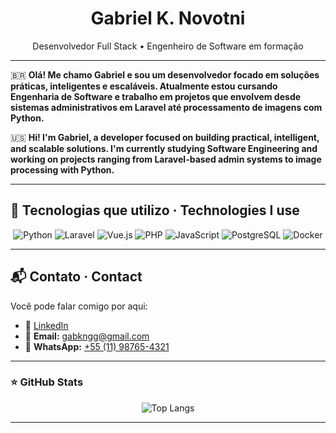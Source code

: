 <h1 align="center">Gabriel K. Novotni</h1>
<p align="center">Desenvolvedor Full Stack • Engenheiro de Software em formação</p>

---

🇧🇷 **Olá! Me chamo Gabriel e sou um desenvolvedor focado em soluções práticas, inteligentes e escaláveis. Atualmente estou cursando Engenharia de Software e trabalho em projetos que envolvem desde sistemas administrativos em Laravel até processamento de imagens com Python.**

🇺🇸 **Hi! I'm Gabriel, a developer focused on building practical, intelligent, and scalable solutions. I'm currently studying Software Engineering and working on projects ranging from Laravel-based admin systems to image processing with Python.**

---

## 🧰 Tecnologias que utilizo · Technologies I use

<div align="center">

![Python](https://img.shields.io/badge/Python-3776AB?style=for-the-badge&logo=python&logoColor=white)
![Laravel](https://img.shields.io/badge/Laravel-F7323F?style=for-the-badge&logo=laravel&logoColor=white)
![Vue.js](https://img.shields.io/badge/Vue.js-42B883?style=for-the-badge&logo=vue.js&logoColor=white)
![PHP](https://img.shields.io/badge/PHP-777BB4?style=for-the-badge&logo=php&logoColor=white)
![JavaScript](https://img.shields.io/badge/JavaScript-F7DF1E?style=for-the-badge&logo=javascript&logoColor=black)
![PostgreSQL](https://img.shields.io/badge/PostgreSQL-4169E1?style=for-the-badge&logo=postgresql&logoColor=white)
![Docker](https://img.shields.io/badge/Docker-0db7ed?style=for-the-badge&logo=docker&logoColor=white)

</div>

---

## 📬 Contato · Contact

Você pode falar comigo por aqui:

- 💼 [LinkedIn](https://www.linkedin.com/in/gabriel-novotni-7759a6214)
- 📧 **Email:** gabkngg@gmail.com
- 💬 **WhatsApp:** [+55 (11) 98765-4321](https://wa.me/5542999426137)

---

### ⭐ GitHub Stats

<div align="center">

  ![Top Langs](https://github-readme-stats.vercel.app/api/top-langs/?username=Geros-Von-Valdo&layout=compact&theme=dark)

</div>

---


